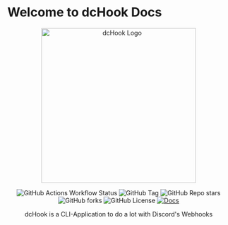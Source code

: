 # Welcome to dcHook Docs

<p align="center">
  <img src="https://raw.githubusercontent.com/TRC-Loop/dchook/main/.github/assets/dcHook.svg" alt="dcHook Logo" width="350" />
</p>

<p align="center">
  <img alt="GitHub Actions Workflow Status" src="https://img.shields.io/github/actions/workflow/status/TRC-Loop/dchook/codeql.yml?branch=main&style=for-the-badge&label=codeql">
  <img alt="GitHub Tag" src="https://img.shields.io/github/v/tag/TRC-Loop/dchook?style=for-the-badge&label=Latest%20Version">
  <img alt="GitHub Repo stars" src="https://img.shields.io/github/stars/TRC-Loop/dchook?style=for-the-badge">
  <img alt="GitHub forks" src="https://img.shields.io/github/forks/TRC-Loop/dchook?style=for-the-badge">
  <img alt="GitHub License" src="https://img.shields.io/github/license/TRC-Loop/dchook?style=for-the-badge">
<a href="https://github.com/TRC-Loop/dchook/" target="_blank" rel="noopener noreferrer">
  <img src="https://img.shields.io/badge/github-Visit%20Github-blue?style=for-the-badge&logo=github" alt="Docs" />
</a>

</p>

<p align="center">
    dcHook is a CLI-Application to do a lot with Discord's Webhooks
</p>
